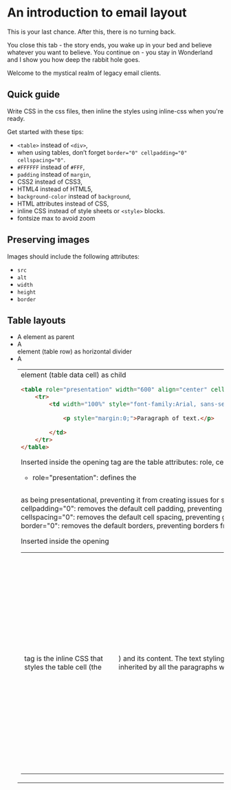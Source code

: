 # An introduction to email layout

This is your last chance. 
After this, there is no turning back. 

You close this tab - the story ends, you wake up in your bed and believe whatever you want to believe. 
You continue on - you stay in Wonderland and I show you how deep the rabbit hole goes.

Welcome to the mystical realm of legacy email clients. 

## Quick guide

Write CSS in the css files, then inline the styles using inline-css when you're ready.

Get started with these tips:
- `<table>` instead of `<div>`,
- when using tables, don’t forget `border="0" cellpadding="0" cellspacing="0"`.
- `#FFFFFF` instead of `#FFF`,
- `padding` instead of `margin`,
- CSS2 instead of CSS3,
- HTML4 instead of HTML5,
- `background-color` instead of `background`,
- HTML attributes instead of CSS,
- inline CSS instead of style sheets or `<style>` blocks.
- fontsize max to avoid zoom

## Preserving images

Images should include the following attributes:
- `src`
- `alt`
- `width`
- `height`
- `border`

## Table layouts

- A <table> element as parent
- A <tr> element (table row) as horizontal divider
- A <td> element (table data cell) as child

```html 
<table role="presentation" width="600" align="center" cellpadding="0" cellspacing="0" border="0">
    <tr>
        <td width="100%" style="font-family:Arial, sans-serif; font-size:16px; line-height:1.5em; color:#333333; padding:2em; background-color:#e4e4e4;">

            <p style="margin:0;">Paragraph of text.</p>

        </td>
    </tr>
</table>
```

Inserted inside the opening <table> tag are the table attributes: role, cellpadding, cellspacing, and border. The attributes are defined as follows:

- role="presentation": defines the <table> as being presentational, preventing it from creating issues for subscribers using assistive technologies such as screen readers.
- cellpadding="0": removes the default cell padding, preventing gaps appearing around the content of each table cell.
- cellspacing="0": removes the default cell spacing, preventing gaps appearing between each table cell.
- border="0": removes the default borders, preventing borders from appearing in the table.

Inserted inside the opening <td> tag is the inline CSS that styles the table cell (the <td>) and its content. The text styling will be inherited by all the paragraphs within the <td>, unless the paragraphs themselves have inline CSS overriding those styles inside their respective opening <p> tags. The style margin:0; is applied inside each opening <p> tag to remove the default spacing applied to paragraphs.

### tools

email subject heading emulator: https://codepen.io/awoodall/full/XbpMbo/

### references

https://webdesign.tutsplus.com/build-an-html-email-template-from-scratch--webdesign-12770a

https://www.smashingmagazine.com/2017/01/introduction-building-sending-html-email-for-web-developers/

https://litmus.com/builder/ac11b59

Still doubting your email skills? "You have to let it all go, Neo. Fear, doubt, and disbelief. Free your mind."

Oskar Hulter
